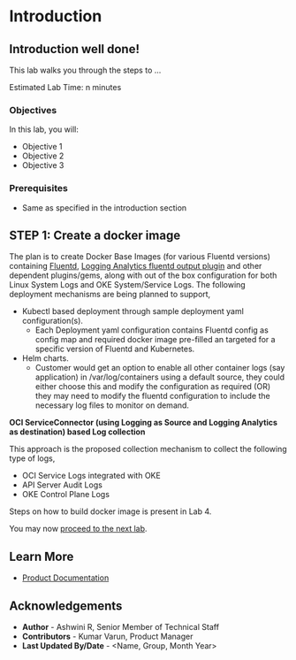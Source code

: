 
# Introduction

## Introduction well done!

This lab walks you through the steps to ...

Estimated Lab Time: n minutes

### Objectives

In this lab, you will:
* Objective 1
* Objective 2
* Objective 3

### Prerequisites

* Same as specified in the introduction section


## **STEP 1**: Create a docker image

The plan is to create Docker Base Images (for various Fluentd versions) containing [Fluentd](https://www.fluentd.org/), [Logging Analytics fluentd output plugin](https://docs.oracle.com/en/learn/oci_logging_analytics_fluentd/) and other dependent plugins/gems, along with out of the box configuration for both Linux System Logs and OKE System/Service Logs.
The following deployment mechanisms are being planned to support,

  - Kubectl based deployment through sample deployment yaml configuration(s).
      - Each Deployment yaml configuration contains Fluentd config as config map and required docker image pre-filled an targeted for a specific version of Fluentd and Kubernetes.
  - Helm charts.
      - Customer would get an option to enable all other container logs (say application) in /var/log/containers using a default source, they could either choose this and modify the configuration as required (OR) they may need to modify the fluentd configuration to include the necessary log files to monitor on demand.

**OCI ServiceConnector (using Logging as Source and Logging Analytics as destination) based Log collection**

This approach is the proposed collection mechanism to collect the following type of logs,
  - OCI Service Logs integrated with OKE
  - API Server Audit Logs
  - OKE Control Plane Logs

Steps on how to build docker image is present in Lab 4.

You may now [proceed to the next lab](#next).

## Learn More

* [Product Documentation](https://docs.oracle.com/en-us/iaas/logging-analytics/index.html)

## Acknowledgements
* **Author** - Ashwini R, Senior Member of Technical Staff
* **Contributors** -  Kumar Varun, Product Manager
* **Last Updated By/Date** - <Name, Group, Month Year>
